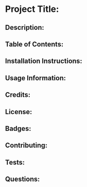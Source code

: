 # Project Title: 


## Description: 


## Table of Contents: 


## Installation Instructions: 


## Usage Information: 


## Credits: 


## License: 


## Badges: 


## Contributing: 


## Tests: 


## Questions: 